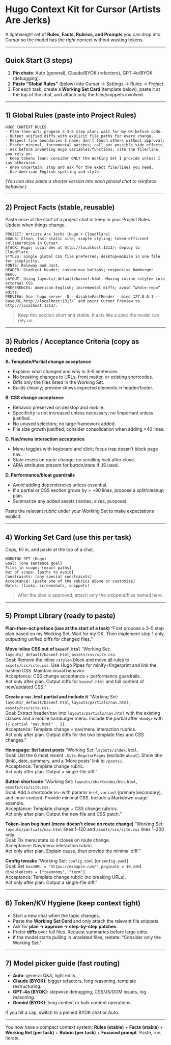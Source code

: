# Hugo Context Kit for Cursor (Artists Are Jerks)

A lightweight set of **Rules, Facts, Rubrics, and Prompts** you can drop into Cursor so the model has the *right* context without wasting tokens.

---

## Quick Start (3 steps)
1. **Pin chats**: Auto (general), Claude/BYOK (refactors), GPT‑4o/BYOK (debugging).  
2. **Paste “Global Rules”** (below) into Cursor → Settings → Rules → *Project*.  
3. For each task, create a **Working Set Card** (template below), paste it at the top of the chat, and attach only the files/snippets involved.

---

## 1) Global Rules (paste into Project Rules)
```
HUGO CONTEXT RULES
- Plan-then-act: propose a 3–5 step plan; wait for my OK before code.
- Output unified diffs with explicit file paths for every change.
- Respect file boundaries I name; don’t touch others without approval.
- Prefer minimal, incremental patches; call out possible side effects.
- Ask before inventing Hugo variables/functions; cite the file/line you rely on.
- Keep tokens lean: consider ONLY the Working Set I provide unless I say otherwise.
- When uncertain, stop and ask for the exact file/lines you need.
- Use American English spelling and style.
```
*(You can also paste a shorter version into each pinned chat to reinforce behavior.)*

---

## 2) Project Facts (stable, reusable)
Paste once at the start of a project chat or keep in your Project Rules. Update when things change.

```
PROJECT: Artists Are Jerks (Hugo + Cloudflare)
GOALS: Clean, fast static site; simple styling; token-efficient collaboration in Cursor.
STACK: Hugo; local dev at http://localhost:1313/; deploy to Cloudflare.
STYLES: Single global CSS file preferred; desktop+mobile in one file for simplicity.
FONTS: Raleway and Jost.
HEADER: Gradient header; custom nav buttons; responsive hamburger menu.
LAYOUT: Using layouts/_default/baseof.html. Moving inline <style> into external CSS.
PREFERENCES: American English; incremental diffs; avoid “whole-repo” edits.
PREVIEW: Use `hugo server -D --disableFastRender --bind 127.0.0.1 --baseURL http://localhost:1313/` and point Cursor Preview to http://localhost:1313/.
```
> Keep this section short and stable. It acts like a spec the model can rely on.

---

## 3) Rubrics / Acceptance Criteria (copy as needed)

**A. Template/Partial change acceptance**
- Explains what changed and why in 3–5 sentences.
- No breaking changes to URLs, front matter, or existing shortcodes.
- Diffs only the files listed in the Working Set.
- Builds cleanly; preview shows expected elements in header/footer.

**B. CSS change acceptance**
- Behavior preserved on desktop and mobile.
- Specificity is not increased unless necessary; no !important unless justified.
- No unused selectors; no large framework added.
- File size growth justified; consider consolidation when adding >40 lines.

**C. Nav/menu interaction acceptance**
- Menu toggles with keyboard and click; focus trap doesn’t block page nav.
- State resets on route change; no scrolling lock after close.
- ARIA attributes present for button/state if JS used.

**D. Performance/bloat guardrails**
- Avoid adding dependencies unless essential.
- If a partial or CSS section grows by > ~80 lines, propose a split/cleanup plan.
- Summarize any added assets (names, sizes, purpose).

Paste the relevant rubric under your Working Set to make expectations explicit.

---

## 4) Working Set Card (use this per task)
Copy, fill in, and paste at the top of a chat.

```
WORKING SET (Hugo)
Goal: [one sentence goal]
Files in scope: [exact paths]
Out of scope: [paths to avoid]
Constraints: [any special constraints]
Acceptance: [paste one of the rubrics above or customize]
Notes: [links, screenshots, snippets]
```
> After the plan is approved, attach only the snippets/files named here.

---

## 5) Prompt Library (ready to paste)

**Plan‑then‑act preface (use at the start of a task)**
“First propose a 3–5 step plan based on my Working Set. Wait for my OK. Then implement step 1 only, outputting unified diffs for changed files.”

**Move inline CSS out of `baseof.html`**
“Working Set: `layouts/_default/baseof.html`, `assets/css/site.css`.  
Goal: Remove the inline `<style>` block and move all rules to `assets/css/site.css`. Use Hugo Pipes for minify+fingerprint and link the hashed CSS. Maintain visual behavior.  
Acceptance: CSS change acceptance + performance guardrails.  
Act only after plan. Output diffs for `baseof.html` and full content of new/updated CSS.”

**Create a `nav.html` partial and include it**
“Working Set: `layouts/_default/baseof.html`, `layouts/partials/nav.html`, `assets/css/site.css`.  
Goal: Extract header/nav into `layouts/partials/nav.html` with the existing classes and a mobile hamburger menu. Include the partial after `<body>` with `{{ partial "nav.html" . }}`.  
Acceptance: Template change + nav/menu interaction rubrics.  
Act only after plan. Output diffs for the two template files and CSS changes.”

**Homepage: list latest posts**
“Working Set: `layouts/index.html`.  
Goal: List the 6 most recent `.Site.RegularPages` (exclude `about`). Show title (link), date, summary, and a ‘More posts’ link to `/posts/`.  
Acceptance: Template change rubric.  
Act only after plan. Output a single-file diff.”

**Button shortcode**
“Working Set: `layouts/shortcodes/btn.html`, `assets/css/site.css`.  
Goal: Add a shortcode `btn` with params `href`, `variant` (primary|secondary), and inner content. Provide minimal CSS. Include a Markdown usage example.  
Acceptance: Template change + CSS change rubrics.  
Act only after plan. Output the new file and CSS patch.”

**Token‑lean bug hunt (menu doesn’t close on route change)**
“Working Set: `layouts/partials/nav.html` lines 1–120 and `assets/css/site.css` lines 1–200 only.  
Goal: Fix menu state so it closes on route change.  
Acceptance: Nav/menu interaction rubric.  
Act only after plan. Explain cause, then provide the minimal diff.”

**Config tweaks**
“Working Set: `config.toml` (or `config.yaml`).  
Goal: Set `baseURL = "https://example.com/"`, `paginate = 10`, and `disableKinds = ["taxonomy", "term"]`.  
Acceptance: Template change rubric (no breaking URLs).  
Act only after plan. Output a single-file diff.”

---

## 6) Token/KV Hygiene (keep context tight)
- Start a new chat when the topic changes.
- Paste the **Working Set Card** and only attach the relevant file snippets.
- Ask for **plan → approve → step‑by‑step patches**.
- Prefer **diffs** over full files. Request summaries before large edits.
- If the model starts pulling in unrelated files, restate: “Consider only the Working Set.”

---

## 7) Model picker guide (fast routing)
- **Auto**: general Q&A, light edits.  
- **Claude (BYOK)**: bigger refactors, long reasoning, template restructuring.  
- **GPT‑4o (BYOK)**: stepwise debugging, CSS/JS/DOM issues, log reasoning.  
- **Gemini (BYOK)**: long context or bulk content operations.

If you hit a cap, switch to a pinned BYOK chat or Auto.

---

You now have a compact context system: **Rules (stable)** + **Facts (stable)** + **Working Set (per task)** + **Rubric (per task)** + **Focused prompt**. Paste, run, iterate.

